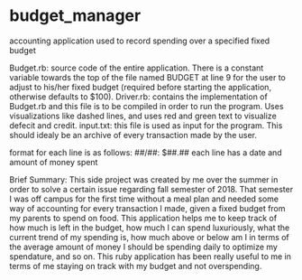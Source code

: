 # budget_manager
accounting application used to record spending over a specified fixed budget

Budget.rb: source code of the entire application. There is a constant variable towards the top of the file named BUDGET at line 9 for the user to adjust to his/her fixed budget (required before starting the application, otherwise defaults to $100).
Driver.rb: contains the implementation of Budget.rb and this file is to be compiled in order to run the program. Uses visualizations like dashed lines, and uses red and green text to visualize defecit and credit.
input.txt: this file is used as input for the program. This should idealy be an archive of every transaction made by the user.

format for each line is as follows: ##/##: $##.##
each line has a date and amount of money spent

Brief Summary:
This side project was created by me over the summer in order to solve a certain issue regarding fall semester of 2018. That semester I was
off campus for the first time without a meal plan and needed some way of accounting for every transaction I made, given a fixed budget from
my parents to spend on food. This application helps me to keep track of how much is left in the budget, how much I can spend luxuriously,
what the current trend of my spending is, how much above or below am I in terms of the average amount of money I should be spending daily to
optimize my spendature, and so on. This ruby application has been really useful to me in terms of me staying on track with my budget and not
overspending.
